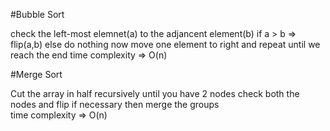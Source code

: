 #Bubble Sort

check the left-most elemnet(a) to the adjancent element(b)
if a > b => flip(a,b)
else do nothing
now move one element to right and repeat until we reach the end
time complexity => O(n)

#Merge Sort

Cut the array in half recursively until you have 2 nodes
check both the nodes and flip if necessary
then merge the groups  
time complexity => O(n)
